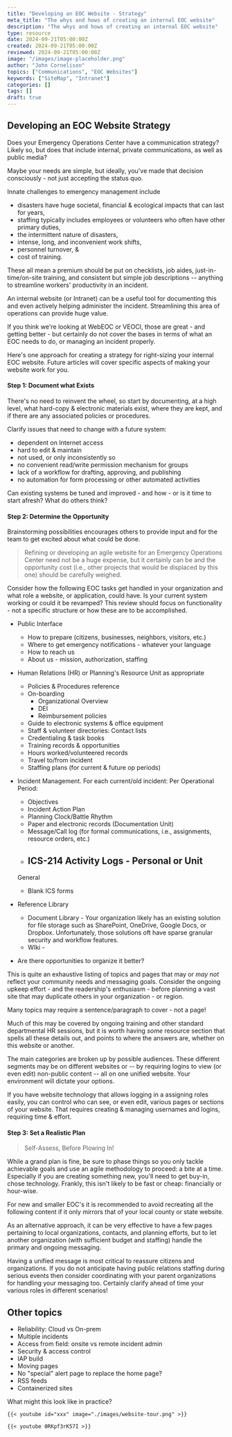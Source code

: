 ```yaml
---
title: "Developing an EOC Website - Strategy"
meta_title: "The whys and hows of creating an internal EOC website"
description: "The whys and hows of creating an internal EOC website"
type: resource
date: 2024-09-21T05:00:00Z
created: 2024-09-21T05:00:00Z
reviewed: 2024-09-21T05:00:00Z
image: "/images/image-placeholder.png"
author: "John Cornelison"
topics: ["Communications", "EOC Websites"]
keywords: ["SiteMap", "Intranet"]
categories: []
tags: []
draft: true
---
```


## Developing an EOC Website Strategy

Does your Emergency Operations Center have a communication strategy? Likely so, but does that include internal, private communications, as well as public media?

Maybe your needs are simple, but ideally, you've made that decision consciously - not just accepting the status quo.

Innate challenges to emergency management include

- disasters have huge societal, financial & ecological impacts that can last for years,
- staffing typically includes employees or volunteers who often have other primary duties,
- the intermittent nature of disasters,
- intense, long, and inconvenient work shifts,
- personnel turnover, &
- cost of training.

These all mean a premium should be put on checklists, job aides, just-in-time/on-site training, and consistent but simple job descriptions -- anything to streamline workers' productivity in an incident.

An internal website (or Intranet) can be a useful tool for documenting this and even actively helping administer the incident. Streamlining this area of operations can provide huge value.

If you think we're looking at WebEOC or VEOCI, those are great - and getting better - but certainly do not cover the bases in terms of what an EOC needs to do, or managing an incident properly.

Here's one approach for creating a strategy for right-sizing your internal EOC website. Future articles will cover specific aspects of making your website work for you.

#### Step 1: Document what Exists

There's no need to reinvent the wheel, so start by documenting, at a high level, what hard-copy & electronic materials exist, where they are kept, and if there are any associated policies or procedures.

Clarify issues that need to change with a future system:

- dependent on Internet access
- hard to edit & maintain
- not used, or only inconsistently so
- no convenient read/write permission mechanism for groups
- lack of a workflow for drafting, approving, and publishing
- no automation for form processing or other automated activities

Can existing systems be tuned and improved - and how - or is it time to start afresh? What do others think?

#### Step 2: Determine the Opportunity

Brainstorming possibilities encourages others to provide input and for the team to get excited about what could be done.

> Refining or developing an agile website for an Emergency Operations Center need not be a huge expense, but it certainly can be and the opportunity cost (i.e., other projects that would be displaced by this one) should be carefully weighed.

Consider how the following EOC tasks get handled in your organization and what role a website, or application, could have. Is your current system working or could it be revamped? This review should focus on functionality - not a specific structure or how these are to be accomplished.

- Public Interface

  - How to prepare (citizens, businesses, neighbors, visitors, etc.)
  - Where to get emergency notifications - whatever your language
  - How to reach us
  - About us - mission, authorization, staffing

- Human Relations (HR) or Planning's Resource Unit as appropriate

  - Policies & Procedures reference
  - On-boarding
    - Organizational Overview
    - DEI
    - Reimbursement policies
  - Guide to electronic systems & office equipment
  - Staff & volunteer directories: Contact lists
  - Credentialing & task books
  - Training records & opportunities
  - Hours worked/volunteered records
  - Travel to/from incident
  - Staffing plans (for current & future op periods)

- Incident Management. For each current/old incident:
  Per Operational Period:

  - Objectives
  - Incident Action Plan
  - Planning Clock/Battle Rhythm
  - Paper and electronic records (Documentation Unit)
  - Message/Call log (for formal communications, i.e., assignments, resource orders, etc.)
  - ICS-214 Activity Logs - Personal or Unit
    -

  General

  - Blank ICS forms

- Reference Library

  - Document Library - Your organization likely has an existing solution for file storage such as SharePoint, OneDrive, Google Docs, or Dropbox. Unfortunately, those solutions oft have sparse granular security and workflow features.
  - WIki -

- Are there opportunities to organize it better?

This is quite an exhaustive listing of topics and pages that may or _may not_ reflect your community needs and messaging goals. Consider the ongoing upkeep effort - and the readership's enthusiasm - before planning a vast site that may duplicate others in your organization - or region.

Many topics may require a sentence/paragraph to cover - not a page!

Much of this may be covered by ongoing training and other standard departmental HR sessions, but it is worth having _some_ resource section that spells all these details out, and points to where the answers are, whether on this website or another.

The main categories are broken up by possible audiences. These different segments may be on different websites or -- by requiring logins to view (or even edit) non-public content -- all on one unified website. Your environment will dictate your options.

If you have website technology that allows logging in a assigning roles easily, you can control who can see, or even edit, various pages or sections of your website. That requires creating & managing usernames and logins, requiring time & effort.

#### Step 3: Set a Realistic Plan

> Self-Assess, Before Plowing In!

While a grand plan is fine, be sure to phase things so you only tackle achievable goals and use an agile methodology to proceed: a bite at a time. Especially if you are creating something new, you'll need to get buy-in, chose technology. Frankly, this isn't likely to be fast or cheap: financially or hour-wise.

For new and smaller EOC's it is recommended to avoid recreating all the following content if it only mirrors that of your local county or state website.

As an alternative approach, it can be very effective to have a few pages pertaining to local organizations, contacts, and planning efforts, but to let another organization (with sufficient budget and staffing) handle the primary and ongoing messaging.

Having a unified message is most critical to reassure citizens and organizations. If you do not anticipate having public relations staffing during serious events then consider coordinating with your parent organizations for handling your messaging too. Certainly clarify ahead of time your various roles in different scenarios!

###

## Other topics

- Reliability: Cloud vs On-prem
- Multiple incidents
- Access from field: onsite vs remote incident admin
- Security & access control
- IAP build
- Moving pages
- No "special" alert page to replace the home page?
- RSS feeds
- Containerized sites

What might this look like in practice?

```
{{< youtube id="xxx" image="./images/website-tour.png" >}}
```

```text
{{< youtube 0RKpf3rK57I >}}
```
